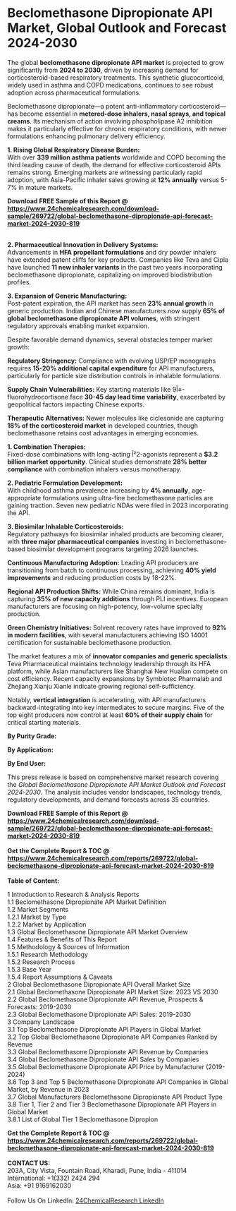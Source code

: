 <h1>Beclomethasone Dipropionate API Market, Global Outlook and Forecast 2024-2030</h1><p>The global <strong>beclomethasone dipropionate API market</strong> is projected to grow significantly from <strong>2024 to 2030</strong>, driven by increasing demand for corticosteroid-based respiratory treatments. This synthetic glucocorticoid, widely used in asthma and COPD medications, continues to see robust adoption across pharmaceutical formulations.</p><p>Beclomethasone dipropionate—a potent anti-inflammatory corticosteroid—has become essential in <strong>metered-dose inhalers, nasal sprays, and topical creams</strong>. Its mechanism of action involving phospholipase A2 inhibition makes it particularly effective for chronic respiratory conditions, with newer formulations enhancing pulmonary delivery efficiency.</p><p><strong>1. Rising Global Respiratory Disease Burden:</strong><br>
With over <strong>339 million asthma patients</strong> worldwide and COPD becoming the third leading cause of death, the demand for effective corticosteroid APIs remains strong. Emerging markets are witnessing particularly rapid adoption, with Asia-Pacific inhaler sales growing at <strong>12% annually</strong> versus 5-7% in mature markets.</p><div><b>Download FREE Sample of this Report @ 
            <a href="https://www.24chemicalresearch.com/download-sample/269722/global-beclomethasone-dipropionate-api-forecast-market-2024-2030-819">
            https://www.24chemicalresearch.com/download-sample/269722/global-beclomethasone-dipropionate-api-forecast-market-2024-2030-819</a></b></div><br><p><strong>2. Pharmaceutical Innovation in Delivery Systems:</strong><br>
Advancements in <strong>HFA propellant formulations</strong> and dry powder inhalers have extended patent cliffs for key products. Companies like Teva and Cipla have launched <strong>11 new inhaler variants</strong> in the past two years incorporating beclomethasone dipropionate, capitalizing on improved biodistribution profiles.</p><p><strong>3. Expansion of Generic Manufacturing:</strong><br>
Post-patent expiration, the API market has seen <strong>23% annual growth</strong> in generic production. Indian and Chinese manufacturers now supply <strong>65% of global beclomethasone dipropionate API volumes</strong>, with stringent regulatory approvals enabling market expansion.</p><p>Despite favorable demand dynamics, several obstacles temper market growth:</p><p><strong>Regulatory Stringency:</strong> Compliance with evolving USP/EP monographs requires <strong>15-20% additional capital expenditure</strong> for API manufacturers, particularly for particle size distribution controls in inhalable formulations.</p><p><strong>Supply Chain Vulnerabilities:</strong> Key starting materials like 9Î±-fluorohydrocortisone face <strong>30-45 day lead time variability</strong>, exacerbated by geopolitical factors impacting Chinese exports.</p><p><strong>Therapeutic Alternatives:</strong> Newer molecules like ciclesonide are capturing <strong>18% of the corticosteroid market</strong> in developed countries, though beclomethasone retains cost advantages in emerging economies.</p><p><strong>1. Combination Therapies:</strong><br>
Fixed-dose combinations with long-acting Î²2-agonists represent a <strong>$3.2 billion market opportunity</strong>. Clinical studies demonstrate <strong>28% better compliance</strong> with combination inhalers versus monotherapy.</p><p><strong>2. Pediatric Formulation Development:</strong><br>
With childhood asthma prevalence increasing by <strong>4% annually</strong>, age-appropriate formulations using ultra-fine beclomethasone particles are gaining traction. Seven new pediatric NDAs were filed in 2023 incorporating the API.</p><p><strong>3. Biosimilar Inhalable Corticosteroids:</strong><br>
Regulatory pathways for biosimilar inhaled products are becoming clearer, with <strong>three major pharmaceutical companies</strong> investing in beclomethasone-based biosimilar development programs targeting 2026 launches.</p><p><strong>Continuous Manufacturing Adoption:</strong> Leading API producers are transitioning from batch to continuous processing, achieving <strong>40% yield improvements</strong> and reducing production costs by 18-22%.</p><p><strong>Regional API Production Shifts:</strong> While China remains dominant, India is capturing <strong>35% of new capacity additions</strong> through PLI incentives. European manufacturers are focusing on high-potency, low-volume specialty production.</p><p><strong>Green Chemistry Initiatives:</strong> Solvent recovery rates have improved to <strong>92% in modern facilities</strong>, with several manufacturers achieving ISO 14001 certification for sustainable beclomethasone production.</p><p>The market features a mix of <strong>innovator companies and generic specialists</strong>. Teva Pharmaceutical maintains technology leadership through its HFA platform, while Asian manufacturers like Shanghai New Hualian compete on cost efficiency. Recent capacity expansions by Symbiotec Pharmalab and Zhejiang Xianju Xianle indicate growing regional self-sufficiency.</p><p>Notably, <strong>vertical integration</strong> is accelerating, with API manufacturers backward-integrating into key intermediates to secure margins. Five of the top eight producers now control at least <strong>60% of their supply chain</strong> for critical starting materials.</p><p><strong>By Purity Grade:</strong></p><p><strong>By Application:</strong></p><p><strong>By End User:</strong></p><p>This press release is based on comprehensive market research covering the <em>Global Beclomethasone Dipropionate API Market Outlook and Forecast 2024-2030</em>. The analysis includes vendor landscapes, technology trends, regulatory developments, and demand forecasts across 35 countries.</p><div><b>Download FREE Sample of this Report @ 
            <a href="https://www.24chemicalresearch.com/download-sample/269722/global-beclomethasone-dipropionate-api-forecast-market-2024-2030-819">
            https://www.24chemicalresearch.com/download-sample/269722/global-beclomethasone-dipropionate-api-forecast-market-2024-2030-819</a></b></div><br><div><b>Get the Complete Report & TOC @ 
            <a href="https://www.24chemicalresearch.com/reports/269722/global-beclomethasone-dipropionate-api-forecast-market-2024-2030-819">
            https://www.24chemicalresearch.com/reports/269722/global-beclomethasone-dipropionate-api-forecast-market-2024-2030-819</a></b></div><br>
            <b>Table of Content:</b><p>1 Introduction to Research & Analysis Reports<br />
    1.1 Beclomethasone Dipropionate API Market Definition<br />
    1.2 Market Segments<br />
        1.2.1 Market by Type<br />
        1.2.2 Market by Application<br />
    1.3 Global Beclomethasone Dipropionate API Market Overview<br />
    1.4 Features & Benefits of This Report<br />
    1.5 Methodology & Sources of Information<br />
        1.5.1 Research Methodology<br />
        1.5.2 Research Process<br />
        1.5.3 Base Year<br />
        1.5.4 Report Assumptions & Caveats<br />
2 Global Beclomethasone Dipropionate API Overall Market Size<br />
    2.1 Global Beclomethasone Dipropionate API Market Size: 2023 VS 2030<br />
    2.2 Global Beclomethasone Dipropionate API Revenue, Prospects & Forecasts: 2019-2030<br />
    2.3 Global Beclomethasone Dipropionate API Sales: 2019-2030<br />
3 Company Landscape<br />
    3.1 Top Beclomethasone Dipropionate API Players in Global Market<br />
    3.2 Top Global Beclomethasone Dipropionate API Companies Ranked by Revenue<br />
    3.3 Global Beclomethasone Dipropionate API Revenue by Companies<br />
    3.4 Global Beclomethasone Dipropionate API Sales by Companies<br />
    3.5 Global Beclomethasone Dipropionate API Price by Manufacturer (2019-2024)<br />
    3.6 Top 3 and Top 5 Beclomethasone Dipropionate API Companies in Global Market, by Revenue in 2023<br />
    3.7 Global Manufacturers Beclomethasone Dipropionate API Product Type<br />
    3.8 Tier 1, Tier 2 and Tier 3 Beclomethasone Dipropionate API Players in Global Market<br />
        3.8.1 List of Global Tier 1 Beclomethasone Dipropion</p><div><b>Get the Complete Report & TOC @ 
            <a href="https://www.24chemicalresearch.com/reports/269722/global-beclomethasone-dipropionate-api-forecast-market-2024-2030-819">
            https://www.24chemicalresearch.com/reports/269722/global-beclomethasone-dipropionate-api-forecast-market-2024-2030-819</a></b></div><br><b>CONTACT US:</b><br>
            203A, City Vista, Fountain Road, Kharadi, Pune, India - 411014<br>
            International: +1(332) 2424 294<br>
            Asia: +91 9169162030 <br><br>
            Follow Us On LinkedIn: <a href="https://www.linkedin.com/company/24chemicalresearch/">24ChemicalResearch LinkedIn</a>
